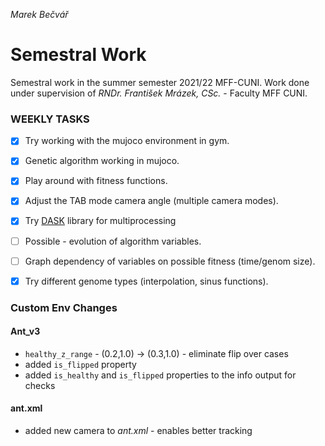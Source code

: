 *Marek Bečvář*

# Semestral Work

Semestral work in the summer semester 2021/22 MFF-CUNI.
Work done under supervision of *RNDr. František Mrázek, CSc.* - Faculty MFF CUNI.

### WEEKLY TASKS
- [x] Try working with the mujoco environment in gym.
- [x] Genetic algorithm working in mujoco.
- [x] Play around with fitness functions.
- [x] Adjust the TAB mode camera angle (multiple camera modes).
- [x] Try [DASK](https://dask.org/) library for multiprocessing
- [ ] Possible - evolution of algorithm variables.
- [ ] Graph dependency of variables on possible fitness (time/genom size).
- [x] Try different genome types (interpolation, sinus functions).


### Custom Env Changes
#### Ant_v3
* `healthy_z_range` - (0.2,1.0) -> (0.3,1.0) - eliminate flip over cases
* added `is_flipped` property 
* added `is_healthy` and `is_flipped` properties to the info output for checks

#### ant.xml
* added new camera to *ant.xml* - enables better tracking
